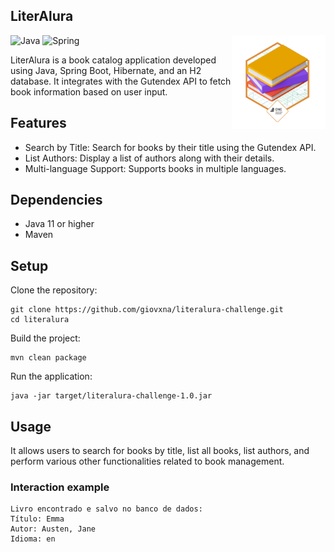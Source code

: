 ## LiterAlura

![Java](https://img.shields.io/badge/java-%23ED8B00.svg?style=for-the-badge&logo=openjdk&logoColor=white)
![Spring](https://img.shields.io/badge/spring-%236DB33F.svg?style=for-the-badge&logo=spring&logoColor=white)
<img src="https://github.com/giovxna/literalura-challenge/blob/main/badge%20literalura.png" width="150px" align="right">

LiterAlura is a book catalog application developed using Java, Spring Boot, Hibernate, and an H2 database. It integrates with the Gutendex API to fetch book information based on user input.

## Features

- Search by Title: Search for books by their title using the Gutendex API.
- List Authors: Display a list of authors along with their details.
- Multi-language Support: Supports books in multiple languages.

## Dependencies
- Java 11 or higher
- Maven

## Setup
Clone the repository:

```
git clone https://github.com/giovxna/literalura-challenge.git
cd literalura
```

Build the project:

```
mvn clean package
```

Run the application:

```
java -jar target/literalura-challenge-1.0.jar
```

## Usage
It allows users to search for books by title, list all books, list authors, and perform various other functionalities related to book management.

### Interaction example

```
Livro encontrado e salvo no banco de dados:
Título: Emma
Autor: Austen, Jane
Idioma: en
```
